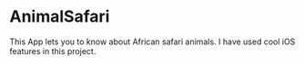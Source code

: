 # AnimalSafari
This App lets you to know about African safari animals. I have used cool iOS features in this project.
